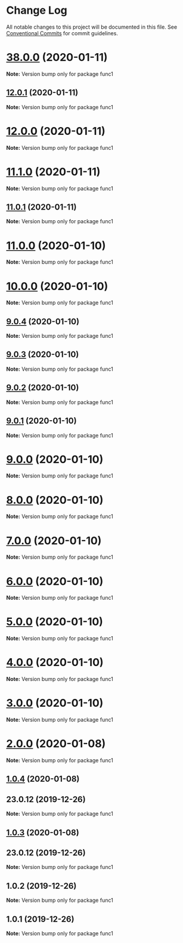 # Change Log

All notable changes to this project will be documented in this file.
See [Conventional Commits](https://conventionalcommits.org) for commit guidelines.

# [38.0.0](https://github.com/yurikrupniktools/client-apps/compare/func1@20.0.0...func1@38.0.0) (2020-01-11)

**Note:** Version bump only for package func1





## [12.0.1](https://github.com/yurikrupniktools/client-apps/compare/func1@12.0.0...func1@12.0.1) (2020-01-11)

**Note:** Version bump only for package func1





# [12.0.0](https://github.com/yurikrupniktools/client-apps/compare/func1@11.1.0...func1@12.0.0) (2020-01-11)

**Note:** Version bump only for package func1





# [11.1.0](https://github.com/yurikrupniktools/client-apps/compare/func1@11.0.1...func1@11.1.0) (2020-01-11)

**Note:** Version bump only for package func1





## [11.0.1](https://github.com/yurikrupniktools/client-apps/compare/func1@11.0.0...func1@11.0.1) (2020-01-11)

**Note:** Version bump only for package func1





# [11.0.0](https://github.com/yurikrupniktools/client-apps/compare/func1@10.0.0...func1@11.0.0) (2020-01-10)

**Note:** Version bump only for package func1





# [10.0.0](https://github.com/yurikrupniktools/client-apps/compare/func1@9.0.4...func1@10.0.0) (2020-01-10)

**Note:** Version bump only for package func1





## [9.0.4](https://github.com/yurikrupniktools/client-apps/compare/func1@9.0.3...func1@9.0.4) (2020-01-10)

**Note:** Version bump only for package func1





## [9.0.3](https://github.com/yurikrupniktools/client-apps/compare/func1@9.0.2...func1@9.0.3) (2020-01-10)

**Note:** Version bump only for package func1





## [9.0.2](https://github.com/yurikrupniktools/client-apps/compare/func1@9.0.1...func1@9.0.2) (2020-01-10)

**Note:** Version bump only for package func1





## [9.0.1](https://github.com/yurikrupniktools/client-apps/compare/func1@9.0.0...func1@9.0.1) (2020-01-10)

**Note:** Version bump only for package func1





# [9.0.0](https://github.com/yurikrupniktools/client-apps/compare/func1@8.0.0...func1@9.0.0) (2020-01-10)

**Note:** Version bump only for package func1





# [8.0.0](https://github.com/yurikrupniktools/client-apps/compare/func1@7.0.0...func1@8.0.0) (2020-01-10)

**Note:** Version bump only for package func1





# [7.0.0](https://github.com/yurikrupniktools/client-apps/compare/func1@6.0.0...func1@7.0.0) (2020-01-10)

**Note:** Version bump only for package func1





# [6.0.0](https://github.com/yurikrupniktools/client-apps/compare/func1@5.0.0...func1@6.0.0) (2020-01-10)

**Note:** Version bump only for package func1





# [5.0.0](https://github.com/yurikrupniktools/client-apps/compare/func1@4.0.0...func1@5.0.0) (2020-01-10)

**Note:** Version bump only for package func1





# [4.0.0](https://github.com/yurikrupniktools/client-apps/compare/func1@3.0.0...func1@4.0.0) (2020-01-10)

**Note:** Version bump only for package func1





# [3.0.0](https://github.com/yurikrupniktools/client-apps/compare/func1@2.0.0...func1@3.0.0) (2020-01-10)

**Note:** Version bump only for package func1





# [2.0.0](https://github.com/yurikrupniktools/client-apps/compare/func1@1.0.4...func1@2.0.0) (2020-01-08)

**Note:** Version bump only for package func1





## [1.0.4](https://github.com/yurikrupniktools/client-apps/compare/func1@1.0.2...func1@1.0.4) (2020-01-08)



## 23.0.12 (2019-12-26)

**Note:** Version bump only for package func1





## [1.0.3](https://github.com/yurikrupniktools/client-apps/compare/func1@1.0.2...func1@1.0.3) (2020-01-08)



## 23.0.12 (2019-12-26)

**Note:** Version bump only for package func1





## 1.0.2 (2019-12-26)

**Note:** Version bump only for package func1





## 1.0.1 (2019-12-26)

**Note:** Version bump only for package func1
